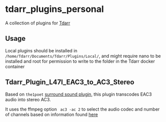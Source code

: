 # tdarr_plugins_personal

A collection of plugins for [Tdarr](https://github.com/HaveAGitGat/Tdarr)

## Usage
Local plugins should be installed in `/home/Tdarr/Documents/Tdarr/Plugins/Local/`, and might require nano to be installed and root for permission to write to the folder in the Tdarr docker container

## Tdarr_Plugin_L47l_EAC3_to_AC3_Stereo
Based on `the1poet` [surround sound plugin](https://github.com/HaveAGitGat/Tdarr_Plugins/blob/master/Community/Tdarr_Plugin_b39x_the1poet_surround_sound_to_ac3.js), this plugin transcodes EAC3 audio into stereo AC3.

It uses the ffmpeg option ` ac3 -ac 2` to select the audio codec and number of channels based on information found [here](https://superuser.com/questions/852400/properly-downmix-5-1-to-stereo-using-ffmpeg)